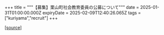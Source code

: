 +++
title = """【募集】栗山町社会教育委員の公募について"""
date = 2025-01-31T01:00:00.000Z
expiryDate = 2025-02-09T12:40:26.065Z
tags = ["kuriyama","recruit"]
+++


[[source]](https://www.town.kuriyama.hokkaido.jp/soshiki/55/30154.html)
